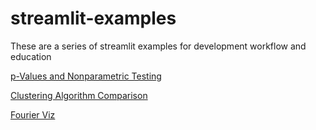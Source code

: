 # streamlit-examples
These are a series of streamlit examples for development workflow and education

[p-Values and Nonparametric Testing](https://share.streamlit.io/mathematicalmichael/streamlit-examples/probability/pvalues.py)

[Clustering Algorithm Comparison](https://share.streamlit.io/mathematicalmichael/streamlit-examples/clustering_compare/clustering_comps.py)

[Fourier Viz](https://share.streamlit.io/mathematicalmichael/streamlit-examples/fourier_viz/fourier_stream_app.py)
